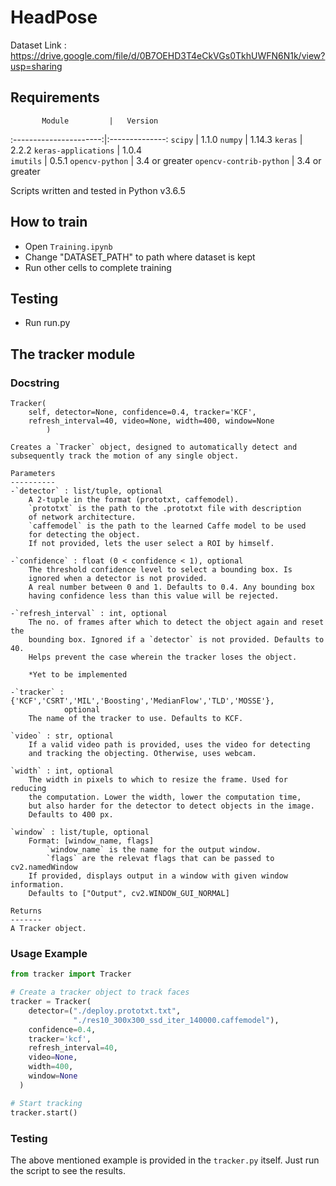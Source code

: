 # HeadPose
Dataset Link : https://drive.google.com/file/d/0B7OEHD3T4eCkVGs0TkhUWFN6N1k/view?usp=sharing 

## Requirements 
           Module         |   Version
  :----------------------:|:--------------:
  `scipy`                 |      1.1.0
  `numpy`                 |     1.14.3
  `keras`                 |      2.2.2
  `keras-applications`    |      1.0.4                    
  `imutils`               |      0.5.1 
  `opencv-python`         |      3.4 or greater
  `opencv-contrib-python` |     3.4 or greater

Scripts written and tested in Python v3.6.5

## How to train
* Open `Training.ipynb` 
* Change "DATASET_PATH" to path where dataset is kept
* Run other cells to complete training

## Testing
* Run run.py

## The tracker module
### Docstring
```
Tracker(
    self, detector=None, confidence=0.4, tracker='KCF',
    refresh_interval=40, video=None, width=400, window=None
        )

Creates a `Tracker` object, designed to automatically detect and
subsequently track the motion of any single object.

Parameters
----------
-`detector` : list/tuple, optional
    A 2-tuple in the format (prototxt, caffemodel).
    `prototxt` is the path to the .prototxt file with description
    of network architecture.
    `caffemodel` is the path to the learned Caffe model to be used
    for detecting the object.
    If not provided, lets the user select a ROI by himself.

-`confidence` : float (0 < confidence < 1), optional
    The threshold confidence level to select a bounding box. Is
    ignored when a detector is not provided.
    A real number between 0 and 1. Defaults to 0.4. Any bounding box
    having confidence less than this value will be rejected.

-`refresh_interval` : int, optional
    The no. of frames after which to detect the object again and reset the
    bounding box. Ignored if a `detector` is not provided. Defaults to 40.
    Helps prevent the case wherein the tracker loses the object.

    *Yet to be implemented

-`tracker` : {'KCF','CSRT','MIL','Boosting','MedianFlow','TLD','MOSSE'},
            optional
    The name of the tracker to use. Defaults to KCF.

`video` : str, optional
    If a valid video path is provided, uses the video for detecting
    and tracking the objecting. Otherwise, uses webcam.

`width` : int, optional
    The width in pixels to which to resize the frame. Used for reducing
    the computation. Lower the width, lower the computation time,
    but also harder for the detector to detect objects in the image.
    Defaults to 400 px.

`window` : list/tuple, optional
    Format: [window_name, flags]
        `window_name` is the name for the output window.
        `flags` are the relevat flags that can be passed to cv2.namedWindow
    If provided, displays output in a window with given window information.
    Defaults to ["Output", cv2.WINDOW_GUI_NORMAL]

Returns
-------
A Tracker object.
```
### Usage Example
```python
from tracker import Tracker

# Create a tracker object to track faces
tracker = Tracker(
    detector=("./deploy.prototxt.txt",
              "./res10_300x300_ssd_iter_140000.caffemodel"),
    confidence=0.4,
    tracker='kcf',
    refresh_interval=40,
    video=None,
    width=400,
    window=None
  )

# Start tracking
tracker.start()
```
### Testing
The above mentioned example is provided in the `tracker.py` itself. Just run the script to see the results.
